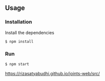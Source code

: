 ## Usage


### Installation

Install the dependencies 

```sh
$ npm install
```

### Run

```sh
$ npm start
```

https://rizasatyabudhi.github.io/joints-web/src/
